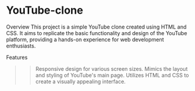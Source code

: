 # YouTube-clone
Overview
This project is a simple YouTube clone created using HTML and CSS. It aims to replicate the basic functionality and design of the YouTube platform, providing a hands-on experience for web development enthusiasts.

Features
>>Responsive design for various screen sizes.
>>Mimics the layout and styling of YouTube's main page.
>>Utilizes HTML and CSS to create a visually appealing interface.

